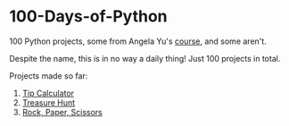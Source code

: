 # 100-Days-of-Python
100 Python projects, some from Angela Yu's <a href="https://www.udemy.com/course/100-days-of-code/">course</a>, and some aren't.

Despite the name, this is in no way a daily thing! Just 100 projects in total.


Projects made so far:
  1. <a href="https://github.com/salma-xternal/Projects/blob/main/TipCalculator.py">Tip Calculator</a>
  2. <a href="https://github.com/salma-xternal/Projects/blob/main/TreasureHunt.py">Treasure Hunt</a>
  3. <a href="https://github.com/salma-xternal/Projects/blob/main/RockPaperScissors.py">Rock, Paper, Scissors</a>
